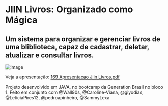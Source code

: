 # JIIN Livros: Organizado como Mágica
## Um sistema para organizar e gerenciar livros de uma bliblioteca, capaz de cadastrar, deletar, atualizar e consultar livros.

![image](https://user-images.githubusercontent.com/123910027/222195438-a7d1a09e-07eb-4d84-84b2-7aeaaf67543c.png)

Veja a apresentação: [169 Apresentacao Jiin Livros.pdf](https://github.com/SammyLexa/projetoJava-JiinLivros/files/10863033/169.Apresentacao.Jiin.Livros.pdf)

Projeto desenvolvido em JAVA, no bootcamp da Generation Brasil no bloco 1. Feito em conjunto com @Wall90s, @Caroline-Viana, @giyodias, @LeticiaPires12, @pedroapinheiro, @SammyLexa 
